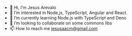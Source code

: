 - 👋 Hi, I’m Jesus Arevalo
- 👀 I’m interested in Node,js, TypeScript, Angular and React.
- 🌱 I’m currently learning Node.js with TypeScript and Deno
- 💞️ I’m looking to collaborate on some commons libs
- 📫 How to reach me jesusaacm@gmail.com

<!---
Th4ilon/Th4ilon is a ✨ special ✨ repository because its `README.md` (this file) appears on your GitHub profile.
You can click the Preview link to take a look at your changes.
--->

